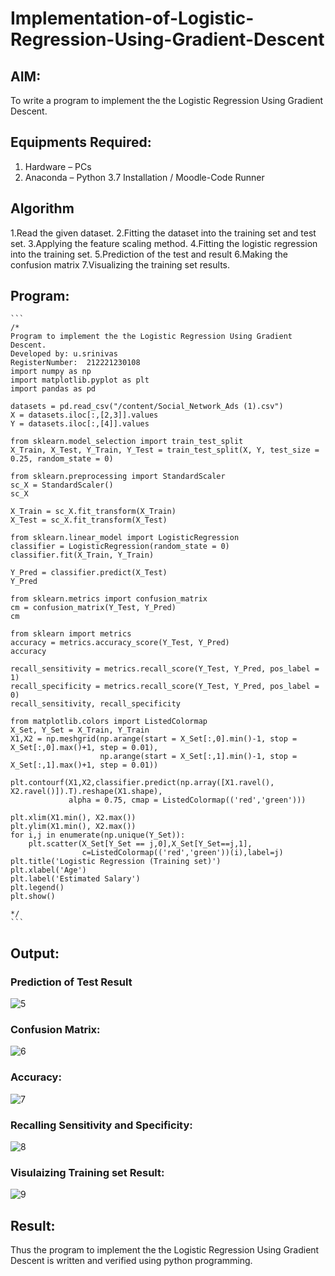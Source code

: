 # Implementation-of-Logistic-Regression-Using-Gradient-Descent

## AIM:
To write a program to implement the the Logistic Regression Using Gradient Descent.

## Equipments Required:
1. Hardware – PCs
2. Anaconda – Python 3.7 Installation / Moodle-Code Runner

## Algorithm
1.Read the given dataset.
2.Fitting the dataset into the training set and test set.
3.Applying the feature scaling method.
4.Fitting the logistic regression into the training set.
5.Prediction of the test and result
6.Making the confusion matrix
7.Visualizing the training set results.

## Program:
~~~
```
/*
Program to implement the the Logistic Regression Using Gradient Descent.
Developed by: u.srinivas
RegisterNumber:  212221230108
import numpy as np
import matplotlib.pyplot as plt
import pandas as pd

datasets = pd.read_csv("/content/Social_Network_Ads (1).csv")
X = datasets.iloc[:,[2,3]].values
Y = datasets.iloc[:,[4]].values

from sklearn.model_selection import train_test_split
X_Train, X_Test, Y_Train, Y_Test = train_test_split(X, Y, test_size = 0.25, random_state = 0)

from sklearn.preprocessing import StandardScaler
sc_X = StandardScaler()
sc_X

X_Train = sc_X.fit_transform(X_Train)
X_Test = sc_X.fit_transform(X_Test)

from sklearn.linear_model import LogisticRegression
classifier = LogisticRegression(random_state = 0)
classifier.fit(X_Train, Y_Train)

Y_Pred = classifier.predict(X_Test)
Y_Pred

from sklearn.metrics import confusion_matrix
cm = confusion_matrix(Y_Test, Y_Pred)
cm

from sklearn import metrics
accuracy = metrics.accuracy_score(Y_Test, Y_Pred)
accuracy

recall_sensitivity = metrics.recall_score(Y_Test, Y_Pred, pos_label = 1)
recall_specificity = metrics.recall_score(Y_Test, Y_Pred, pos_label = 0)
recall_sensitivity, recall_specificity

from matplotlib.colors import ListedColormap
X_Set, Y_Set = X_Train, Y_Train
X1,X2 = np.meshgrid(np.arange(start = X_Set[:,0].min()-1, stop = X_Set[:,0].max()+1, step = 0.01), 
                    np.arange(start = X_Set[:,1].min()-1, stop = X_Set[:,1].max()+1, step = 0.01))

plt.contourf(X1,X2,classifier.predict(np.array([X1.ravel(),
X2.ravel()]).T).reshape(X1.shape),
             alpha = 0.75, cmap = ListedColormap(('red','green')))

plt.xlim(X1.min(), X2.max())
plt.ylim(X1.min(), X2.max())
for i,j in enumerate(np.unique(Y_Set)):
    plt.scatter(X_Set[Y_Set == j,0],X_Set[Y_Set==j,1],
                c=ListedColormap(('red','green'))(i),label=j)
plt.title('Logistic Regression (Training set)')
plt.xlabel('Age')
plt.label('Estimated Salary')
plt.legend()
plt.show()

*/
```
~~~

## Output:
### Prediction of Test Result
![5](https://user-images.githubusercontent.com/93427183/174099188-d8ae119a-e9e7-4461-be3c-5aa033ec3765.png)


### Confusion Matrix:
![6](https://user-images.githubusercontent.com/93427183/174099214-286d6e25-a310-4ddf-a5ae-cd4013165800.png)


### Accuracy:
![7](https://user-images.githubusercontent.com/93427183/174099236-d879b150-bd7c-4bea-8035-242299708d18.png)


### Recalling Sensitivity and Specificity:
![8](https://user-images.githubusercontent.com/93427183/174099270-fae523ef-2da3-4ef6-8c3f-4bc51e26d870.png)


### Visulaizing Training set Result:

![9](https://user-images.githubusercontent.com/93427183/174099312-2c80ddb7-48a1-4615-9c53-3693025f1d36.png)





## Result:
Thus the program to implement the the Logistic Regression Using Gradient Descent is written and verified using python programming.

